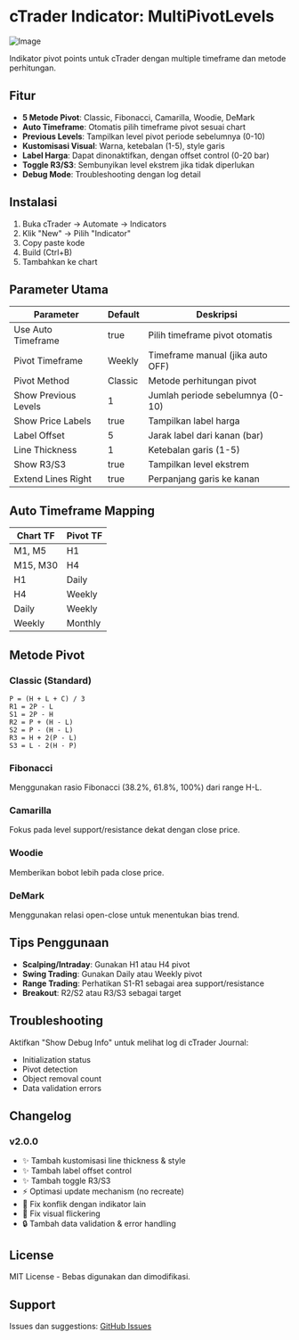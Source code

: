 # cTrader Indicator: MultiPivotLevels

![Image](https://github.com/user-attachments/assets/62115a36-d182-4e4d-ba28-fbe46cc9294e)

Indikator pivot points untuk cTrader dengan multiple timeframe dan metode perhitungan.

## Fitur

- **5 Metode Pivot**: Classic, Fibonacci, Camarilla, Woodie, DeMark
- **Auto Timeframe**: Otomatis pilih timeframe pivot sesuai chart
- **Previous Levels**: Tampilkan level pivot periode sebelumnya (0-10)
- **Kustomisasi Visual**: Warna, ketebalan (1-5), style garis
- **Label Harga**: Dapat dinonaktifkan, dengan offset control (0-20 bar)
- **Toggle R3/S3**: Sembunyikan level ekstrem jika tidak diperlukan
- **Debug Mode**: Troubleshooting dengan log detail

## Instalasi

1. Buka cTrader → Automate → Indicators
2. Klik "New" → Pilih "Indicator"
3. Copy paste kode
4. Build (Ctrl+B)
5. Tambahkan ke chart

## Parameter Utama

| Parameter | Default | Deskripsi |
|-----------|---------|-----------|
| Use Auto Timeframe | true | Pilih timeframe pivot otomatis |
| Pivot Timeframe | Weekly | Timeframe manual (jika auto OFF) |
| Pivot Method | Classic | Metode perhitungan pivot |
| Show Previous Levels | 1 | Jumlah periode sebelumnya (0-10) |
| Show Price Labels | true | Tampilkan label harga |
| Label Offset | 5 | Jarak label dari kanan (bar) |
| Line Thickness | 1 | Ketebalan garis (1-5) |
| Show R3/S3 | true | Tampilkan level ekstrem |
| Extend Lines Right | true | Perpanjang garis ke kanan |

## Auto Timeframe Mapping

| Chart TF | Pivot TF |
|----------|----------|
| M1, M5 | H1 |
| M15, M30 | H4 |
| H1 | Daily |
| H4 | Weekly |
| Daily | Weekly |
| Weekly | Monthly |

## Metode Pivot

### Classic (Standard)
```
P = (H + L + C) / 3
R1 = 2P - L
S1 = 2P - H
R2 = P + (H - L)
S2 = P - (H - L)
R3 = H + 2(P - L)
S3 = L - 2(H - P)
```

### Fibonacci
Menggunakan rasio Fibonacci (38.2%, 61.8%, 100%) dari range H-L.

### Camarilla
Fokus pada level support/resistance dekat dengan close price.

### Woodie
Memberikan bobot lebih pada close price.

### DeMark
Menggunakan relasi open-close untuk menentukan bias trend.

## Tips Penggunaan

- **Scalping/Intraday**: Gunakan H1 atau H4 pivot
- **Swing Trading**: Gunakan Daily atau Weekly pivot
- **Range Trading**: Perhatikan S1-R1 sebagai area support/resistance
- **Breakout**: R2/S2 atau R3/S3 sebagai target

## Troubleshooting

Aktifkan "Show Debug Info" untuk melihat log di cTrader Journal:
- Initialization status
- Pivot detection
- Object removal count
- Data validation errors

## Changelog

### v2.0.0
- ✨ Tambah kustomisasi line thickness & style
- ✨ Tambah label offset control
- ✨ Tambah toggle R3/S3
- ⚡ Optimasi update mechanism (no recreate)
- 🐛 Fix konflik dengan indikator lain
- 🐛 Fix visual flickering
- 🔒 Tambah data validation & error handling

## License

MIT License - Bebas digunakan dan dimodifikasi.

## Support

Issues dan suggestions: [GitHub Issues](https://github.com/msyamsudin/cTrader-Indicator-Pivot-Level/issues)